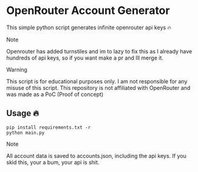 
# OpenRouter Account Generator
 This simple python script generates infinite openrouter api keys 🔥
 
> [!NOTE]
> Openrouter has added turnstiles and im to lazy to fix this as I already have hundreds of api keys, so if you want make a pr and Ill merge it.

> [!WARNING]
> This script is for educational purposes only. I am not responsible for any misuse of this script. This repository is not affiliated with OpenRouter and was made as a PoC (Proof of concept)

## Usage 🔥

```
pip install requirements.txt -r
python main.py
```

> [!NOTE]
> All account data is saved to accounts.json, including the api keys.
> If you skid this, your a bum, your api is shit.
